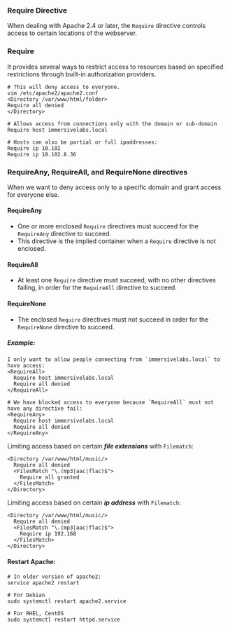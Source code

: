 ### Require Directive
When dealing with Apache 2.4 or later, the `Require` directive controls access to certain locations of the webserver.

### Require
It provides several ways to restrict access to resources based on specified restrictions through built-in authorization providers.
```
# This will deny access to everyone.
vim /etc/apache2/apache2.conf
<Directory /var/www/html/folder>
Require all denied
</Directory>

# Allows access from connections only with the domain or sub-domain
Require host immersivelabs.local

# Hosts can also be partial or full ipaddresses:
Require ip 10.102
Require ip 10.102.8.36
```

### RequireAny, RequireAll, and RequireNone directives
When we want to deny access only to a specific domain and grant access for everyone else.

#### RequireAny
- One or more enclosed `Require` directives must succeed for the `RequireAny` directive to succeed.
- This directive is the implied container when a `Require` directive is not enclosed.
#### RequireAll
- At least one `Require` directive must succeed, with no other directives failing, in order for the `RequireAll` directive to succeed.
#### RequireNone
- The enclosed `Require` directives must not succeed in order for the `RequireNone` directive to succeed.

##### Example:
```
I only want to allow people connecting from `immersivelabs.local` to have access:
<RequireAll>
  Require host immersivelabs.local
  Require all denied
</RequireAll>

# We have blocked access to everyone because `RequireAll` must not have any directive fail:
<RequireAny>
  Require host immersivelabs.local
  Require all denied
</RequireAny>
```

Limiting access based on certain ***file extensions*** with `Filematch`:
```
<Directory /var/www/html/music/>
  Require all denied
  <FilesMatch "\.(mp3|aac|flac)$">
    Require all granted
  </FilesMatch>
</Directory>
```

Limiting access based on certain ***ip address*** with `Filematch`:
```
<Directory /var/www/html/music/>
  Require all denied
  <FilesMatch "\.(mp3|aac|flac)$">
    Require ip 192.168
  </FilesMatch>
</Directory>
```
#### Restart Apache:
```
# In older version of apache2:
service apache2 restart

# For Debian
sudo systemctl restart apache2.service

# For RHEL, CentOS
sudo systemctl restart httpd.service
```
